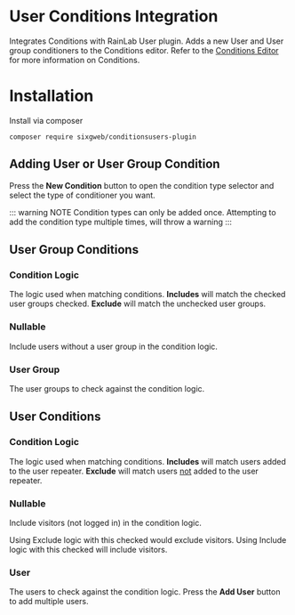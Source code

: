# User Conditions Integration

Integrates Conditions with RainLab User plugin. Adds a new User and User group conditioners to the Conditions editor.  Refer to the [Conditions Editor](https://sixgweb.github.io/oc-plugin-documentation/conditions/usage/editor.html) for more information on Conditions.

# Installation
Install via composer
```
composer require sixgweb/conditionsusers-plugin
```

## Adding User or User Group Condition

Press the **New Condition** button to open the condition type selector and select the type of conditioner you want.

::: warning NOTE
Condition types can only be added once.  Attempting to add the condition type multiple times, will throw a warning
:::

## User Group Conditions

### Condition Logic
The logic used when matching conditions.  **Includes** will match the checked user groups checked.  **Exclude** will match the unchecked user groups.

### Nullable
Include users without a user group in the condition logic.

### User Group
The user groups to check against the condition logic.

## User Conditions

### Condition Logic
The logic used when matching conditions.  **Includes** will match users added to the user repeater.  **Exclude** will match users <ins>not</ins> added to the user repeater.

### Nullable
Include visitors (not logged in) in the condition logic.

Using Exclude logic with this checked would exclude visitors.  Using Include logic with this checked will include visitors.

### User
The users to check against the condition logic.  Press the **Add User** button to add multiple users.
